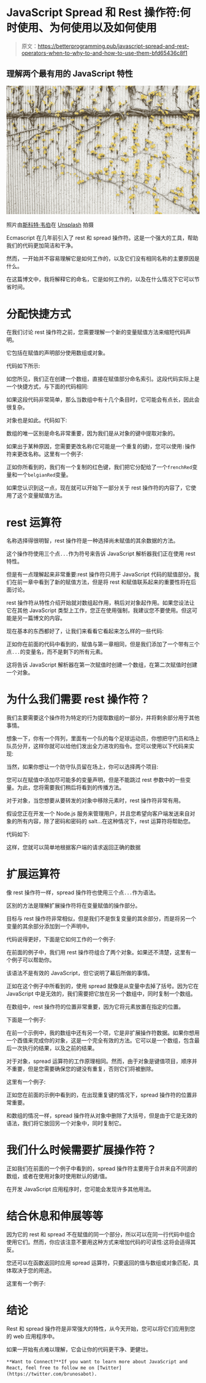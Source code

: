 # JavaScript Spread 和 Rest 操作符:何时使用、为何使用以及如何使用

> 原文：<https://betterprogramming.pub/javascript-spread-and-rest-operators-when-to-why-to-and-how-to-use-them-bfd65436c8f1>

## 理解两个最有用的 JavaScript 特性

![](img/975819309f2343b20976a22c0ca0e48b.png)

照片由[斯科特·韦伯](https://unsplash.com/@scottwebb?utm_source=unsplash&utm_medium=referral&utm_content=creditCopyText)在 [Unsplash](https://unsplash.com/s/photos/spread?utm_source=unsplash&utm_medium=referral&utm_content=creditCopyText) 拍摄

Ecmascript 在几年前引入了 rest 和 spread 操作符。这是一个强大的工具，帮助我们的代码更加简洁和干净。

然而，一开始并不容易理解它是如何工作的，以及它们没有相同名称的主要原因是什么。

在这篇博文中，我将解释它的命名，它是如何工作的，以及在什么情况下它可以节省时间。

# 分配快捷方式

在我们讨论 rest 操作符之前，您需要理解一个新的变量赋值方法来缩短代码声明。

它包括在赋值的声明部分使用数组或对象。

代码如下所示:

如您所见，我们正在创建一个数组，直接在赋值部分命名索引。这段代码实际上是一个快捷方式，与下面的代码相同:

如果这段代码非常简单，那么当数组中有十几个条目时，它可能会有点长，因此会很复杂。

对象也是如此。代码如下:

数组的唯一区别是命名非常重要，因为我们是从对象的键中提取对象的。

如果出于某种原因，您需要更改名称(它可能是一个重复的键)，您可以使用`:`操作符来更改名称。这里有一个例子:

正如你所看到的，我们有一个复制的红色键，我们把它分配给了一个`frenchRed`变量和一个`belgianRed`变量。

如果您认识到这一点，现在就可以开始下一部分关于 rest 操作符的内容了，它使用了这个变量赋值方法。

# rest 运算符

名称选择得很明智，rest 操作符是一种选择尚未赋值的其余数据的方法。

这个操作符使用三个点`...`作为符号来告诉 JavaScript 解析器我们正在使用 rest 特性。

但是有一点理解起来非常重要:rest 操作符只用于 JavaScript 代码的赋值部分。我们在前一章中看到了新的赋值方法，但是将 rest 和赋值联系起来的重要性将在后面讨论。

rest 操作符从特性介绍开始就对数组起作用，稍后对对象起作用。如果您设法让它在其他 JavaScript 类型上工作，您正在使用强制，我建议您不要使用。但这可能是另一篇博文的内容。

现在基本的东西都好了，让我们来看看它看起来怎么样的一些代码:

正如你在前面的代码中看到的，赋值与第一章相同，但是我们添加了一个带有三个点`...`的变量名，而不是剩下的所有元素。

这将告诉 JavaScript 解析器在第一次赋值时创建一个数组，在第二次赋值时创建一个对象。

# 为什么我们需要 rest 操作符？

我们主要需要这个操作符为特定的行为提取数组的一部分，并将剩余部分用于其他事情。

想象一下，你有一个阵列，里面有一个队的每个足球运动员，你想把守门员和场上队员分开，这样你就可以给他们发出全力进攻的指令。您可以使用以下代码来实现:

当然，如果你想让一个防守队员留在场上，你可以选择两个项目:

您可以在赋值中添加尽可能多的变量声明，但是不能跳过 rest 参数中的一些变量。为此，您将需要我们稍后将看到的传播方法。

对于对象，当您想要从要转发的对象中移除元素时，rest 操作符非常有用。

假设您正在开发一个 Node.js 服务来管理用户，并且您希望向客户端发送来自对象的所有内容，除了密码和密码的 salt...在这种情况下，rest 运算符将帮助您。

代码如下:

这样，您就可以简单地根据客户端的请求返回正确的数据

# 扩展运算符

像 rest 操作符一样，spread 操作符也使用三个点`...`作为语法。

区别的方法是理解扩展操作符将在变量赋值的操作部分。

目标与 rest 操作符非常相似，但是我们不是恢复变量的其余部分，而是将另一个变量的其余部分添加到一个声明中。

代码说得更好，下面是它如何工作的一个例子:

在前面的例子中，我们用 rest 操作符组合了两个对象。如果还不清楚，这里有一个例子可以帮助你。

该语法不是有效的 JavaScript，但它说明了幕后所做的事情。

正如在这个例子中所看到的，使用 spread 就像是从变量中去掉了括号。因为它在 JavaScript 中是无效的，我们需要把它放在另一个数组中，同时复制一个数组。

在数组中，rest 操作符的位置非常重要，因为它将元素放置在指定的位置。

下面是一个例子:

在前一个示例中，我的数组中还有另一个项，它是非扩展操作符数据。如果你想用一个酉值来完成你的对象，这是一个完全有效的方法。它可以是一个数组，包含最后一次执行的结果，以及之前的结果。

对于对象，spread 运算符的工作原理相同。然而，由于对象是键值项目，顺序并不重要，但是您需要确保您的键没有重复，否则它们将被删除。

这里有一个例子:

正如您在前面的示例中看到的，在出现重复键的情况下，spread 操作符的位置非常重要。

和数组的情况一样，spread 操作符从对象中删除了大括号，但是由于它是无效的语法，我们将它放回另一个对象中，同时复制它。

# 我们什么时候需要扩展操作符？

正如我们在前面的一个例子中看到的，spread 操作符主要用于合并来自不同源的数组，或者在使用对象时使用默认的键/值。

在开发 JavaScript 应用程序时，您可能会发现许多其他用法。

# 结合休息和伸展等等

因为它的 rest 和 spread 不在赋值的同一个部分，所以可以在同一行代码中组合使用它们。然而，你应该注意不要用这种方式来增加代码的可读性:这将会适得其反。

您还可以在函数返回时应用 spread 运算符，只要返回的值与数组或对象匹配，具体取决于您的用途。

这里有一个例子:

# 结论

Rest 和 spread 操作符是非常强大的特性，从今天开始，您可以将它们应用到您的 web 应用程序中。

如果一开始有点难以理解，它会让你的代码更干净、更健壮。

```
**Want to Connect?**If you want to learn more about JavaScript and React, feel free to follow me on [Twitter](https://twitter.com/brunosabot).
```